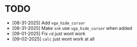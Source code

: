 # TODO

- [08-31-2025] Add `vga_hide_cursor`
- [08-31-2025] Make `snk` use `vga_hide_cursor` when added
- [09-01-2025] Fix `cd` just wont work
- [09-02-2025] `calc` just wont work at all
